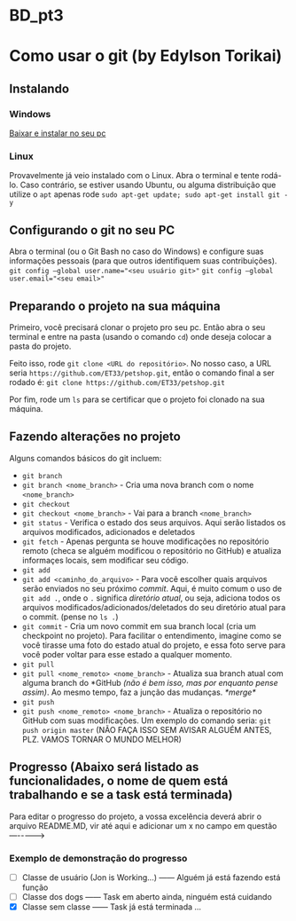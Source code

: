 # BD_pt3

# Como usar o git (by Edylson Torikai)
## Instalando
### Windows
[Baixar e instalar no seu pc](https://git-scm.com/downloads)
### Linux
Provavelmente já veio instalado com o Linux. Abra o terminal e tente rodá-lo.
Caso contrário, se estiver usando Ubuntu, ou alguma distribuição que utilize o `apt` apenas rode `sudo apt-get update; sudo apt-get install git -y`

## Configurando o git no seu PC
Abra o terminal (ou o Git Bash no caso do Windows) e configure suas informações pessoais (para que outros identifiquem suas contribuições).
`git config —global user.name="<seu usuário git>"`
`git config —global user.email="<seu email>"`

## Preparando o projeto na sua máquina
Primeiro, você precisará clonar o projeto pro seu pc. Então abra o seu terminal e entre na pasta (usando o comando `cd`) onde deseja colocar a pasta do projeto.
 
Feito isso, rode `git clone <URL do repositório>`. No nosso caso, a URL seria `https://github.com/ET33/petshop.git`, então o comando final a ser rodado é: `git clone https://github.com/ET33/petshop.git`

Por fim, rode um `ls` para se certificar que o projeto foi clonado na sua máquina.

## Fazendo alterações no projeto
Alguns comandos básicos do git incluem:
* `git branch`
 * `git branch <nome_branch>` - Cria uma nova branch com o nome `<nome_branch>`
* `git checkout`
 * `git checkout <nome_branch>` - Vai para a branch `<nome_branch>`
* `git status` - Verifica o estado dos seus arquivos. Aqui serão listados os arquivos modificados, adicionados e deletados
* `git fetch` - Apenas pergunta se houve modificações no repositório remoto (checa se alguém modificou o repositório no GitHub) e atualiza informaçes locais, sem modificar seu código.
* `git add`
 * `git add <caminho_do_arquivo>` - Para você escolher quais arquivos serão enviados no seu próximo _commit_.
 Aqui, é muito comum o uso de `git add .`, onde o `.` significa _diretório atual_, ou seja, adiciona todos os arquivos modificados/adicionados/deletados do seu diretório atual para o commit. (pense no `ls .`)
* `git commit` - Cria um novo commit em sua branch local (cria um checkpoint no projeto). Para facilitar o entendimento, imagine como se você tirasse uma foto do estado atual do projeto, e essa foto serve para você poder voltar para esse estado a qualquer momento.
* `git pull`
 * `git pull <nome_remoto> <nome_branch>` - Atualiza sua branch atual com alguma branch do \*GitHub _(não é bem isso, mas por enquanto pense assim)_. Ao mesmo tempo, faz a junção das mudanças. *\*merge\**
* `git push`
 * `git push <nome_remoto> <nome_branch>` - Atualiza o repositório no GitHub com suas modificações. Um exemplo do comando seria:
 `git push origin master` (NÃO FAÇA ISSO SEM AVISAR ALGUÉM ANTES, PLZ. VAMOS TORNAR O MUNDO MELHOR)


## Progresso (Abaixo será listado as funcionalidades, o nome de quem está trabalhando e se a task está terminada)
Para editar o progresso do projeto, a vossa excelência deverá abrir o arquivo README.MD, vir até aqui e adicionar um x no campo em questão —----->


### Exemplo de demonstração do progresso
- [ ] Classe de usuário (Jon is Working...) —— Alguém já está fazendo está função
- [ ] Classe dos dogs —— Task em aberto ainda, ninguém está cuidando
- [X] Classe sem classe —— Task já está terminada
...
